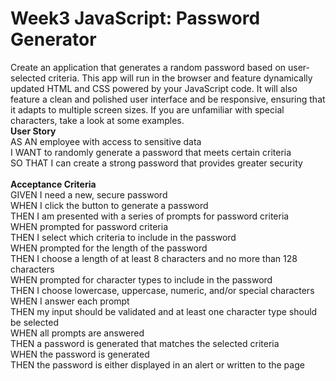 # Week3 JavaScript: Password Generator
Create an application that generates a random password based on user-selected criteria. This app will run in the browser and feature dynamically updated HTML and CSS powered by your JavaScript code. It will also feature a clean and polished user interface and be responsive, ensuring that it adapts to multiple screen sizes.
If you are unfamiliar with special characters, take a look at some examples.
<BR>
  <B>User Story</b><BR>
AS AN employee with access to sensitive data<br>
I WANT to randomly generate a password that meets certain criteria<BR>
SO THAT I can create a strong password that provides greater security<BR>
<BR>
  <b>Acceptance Criteria</b><BR>
GIVEN I need a new, secure password<BR>
WHEN I click the button to generate a password<BR>
THEN I am presented with a series of prompts for password criteria<BR>
WHEN prompted for password criteria<BR>
THEN I select which criteria to include in the password<BR>
WHEN prompted for the length of the password<BR>
THEN I choose a length of at least 8 characters and no more than 128 characters<BR>
WHEN prompted for character types to include in the password<BR>
THEN I choose lowercase, uppercase, numeric, and/or special characters<BR>
WHEN I answer each prompt<BR>
THEN my input should be validated and at least one character type should be selected<BR>
WHEN all prompts are answered<BR>
THEN a password is generated that matches the selected criteria<BR>
WHEN the password is generated<BR>
THEN the password is either displayed in an alert or written to the page
